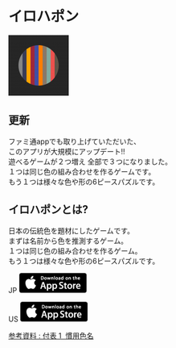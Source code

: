 # イロハポン

![alt](images/iro_icon.png)

## 更新
ファミ通appでも取り上げていただいた、  
このアプリが大規模にアップデート!!  
遊べるゲームが２つ増え 全部で３つになりました。  
１つは同じ色の組み合わせを作るゲームです。  
もう１つは様々な色や形の6ピースパズルです。

## イロハポンとは?

日本の伝統色を題材にしたゲームです。  
まずは名前から色を推測するゲーム。  
１つは同じ色の組み合わせを作るゲーム。  
もう１つは様々な色や形の6ピースパズルです。

JP [![jp](../images/store.png)](https://itunes.apple.com/jp/app/irohapon/id1346961861?l=ja&amp;ls=1&amp;mt=8)


US [![us](./images/store.png)](https://itunes.apple.com/us/app/irohapon/id1346961861?l=ja&amp;ls=1&amp;mt=8)

[参考資料 : 付表 1  慣用色名](http://manabite0.g.hatena.ne.jp/manabite/20070103)